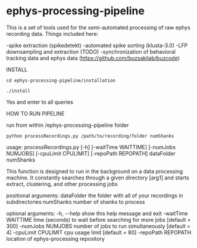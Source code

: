 # ephys-processing-pipeline

This is a set of tools used for the semi-automated processing of raw ephys recording data.  Things included here:

-spike extraction (spikedetekt)
-automated spike sorting (klusta-3.0)
-LFP downsampling and extraction (TODO)
-synchronization of behavioral tracking data and ephys data (https://github.com/buzsakilab/buzcode)


INSTALL

`cd ephys-processing-pipeline/installation`

`./install`

Yes and enter to all queries


HOW TO RUN PIPELINE

run from within /ephys-processing-pipeline folder

`python processRecordings.py /path/to/recording/folder numShanks`

usage: processRecordings.py [-h] [-waitTime WAITTIME] [-numJobs NUMJOBS]
                            [-cpuLimit CPULIMIT] [-repoPath REPOPATH]
                            dataFolder numShanks

This function is designed to run in the background on a data processing
machine. It constantly searches through a given directory [arg1] and starts
extract, clustering, and other processing jobs

positional arguments:
  dataFolder          the folder with all of your recordings in subdirectories
  numShanks           number of shanks to process

optional arguments:
  -h, --help          show this help message and exit
  -waitTime WAITTIME  time (seconds) to wait before searching for more jobs
                      [default = 300]
  -numJobs NUMJOBS    number of jobs to run simultaneously [default = 4]
  -cpuLimit CPULIMIT  cpu usage limit [default = 80]
  -repoPath REPOPATH  location of ephys-processing repository
